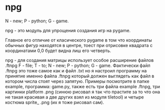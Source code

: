 # npg


N - new;
P - python;
G - game.

npg - это модуль для упрощения создания игр на pygame.

Главное его отличие от класического pygame в том что координаты обычных фигур находятся в центре, тоест при отрисовке квадрата с координатами 0,0 будет видна лиш его четверть.

npg - для создания матрицы использует особое расширение файлов .ftnpg 
F - file;
T - to;
N - new;
P - python;
G - game.
Фактически файл .ftnpg это тоже самое как и файл .txt но я настроил программу на принятие именно файла .ftnpg который должен выглядеть как файл в котором числа стоят через запятую. Примеры посмотрите в папке example, программа: game.py, также есть три файла example .ftnpg, три картинки platform .png (синюю рисовал я так что прастите за то что она не такая красивая а две других взял из модуля tiletool) и четыре костюма sprite_ .png (их я тоже рисовал сам).
